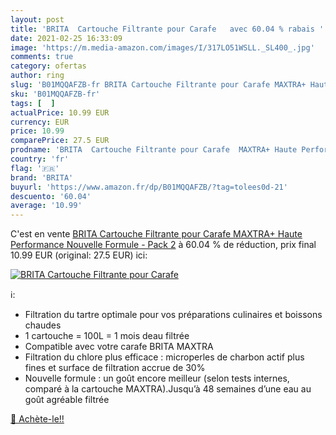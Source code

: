 ```yaml
---
layout: post
title: 'BRITA  Cartouche Filtrante pour Carafe   avec 60.04 % rabais '
date: 2021-02-25 16:33:09
image: 'https://m.media-amazon.com/images/I/317LO51WSLL._SL400_.jpg'
comments: true
category: ofertas
author: ring
slug: 'B01MQQAFZB-fr BRITA Cartouche Filtrante pour Carafe MAXTRA+ Haute...'
sku: 'B01MQQAFZB-fr'
tags: [  ]
actualPrice: 10.99 EUR
currency: EUR
price: 10.99
comparePrice: 27.5 EUR
prodname: 'BRITA  Cartouche Filtrante pour Carafe  MAXTRA+ Haute Performance  Nouvelle Formule  - Pack 2'
country: 'fr'
flag: '🇫🇷'
brand: 'BRITA'
buyurl: 'https://www.amazon.fr/dp/B01MQQAFZB/?tag=tolees0d-21'
descuento: '60.04'
average: '10.99'
---
```


C'est en vente [BRITA  Cartouche Filtrante pour Carafe  MAXTRA+ Haute Performance  Nouvelle Formule  - Pack 2](https://www.amazon.fr/dp/B01MQQAFZB/?tag=tolees0d-21)  à  60.04 % de réduction, prix final  10.99 EUR (original: 27.5 EUR) ici:

[![BRITA  Cartouche Filtrante pour Carafe  ](https://m.media-amazon.com/images/I/317LO51WSLL._SL400_.jpg)](https://www.amazon.fr/dp/B01MQQAFZB/?tag=tolees0d-21)

ℹ️:

- Filtration du tartre optimale pour vos préparations culinaires et boissons chaudes
- 1 cartouche = 100L = 1 mois deau filtrée
- Compatible avec votre carafe BRITA MAXTRA
- Filtration du chlore plus efficace : microperles de charbon actif plus fines et surface de filtration accrue de 30%
- Nouvelle formule : un goût encore meilleur (selon tests internes, comparé à la cartouche MAXTRA).Jusqu’à 48 semaines d’une eau au goût agréable filtrée

[🛒 Achète-le!!](https://www.amazon.fr/dp/B01MQQAFZB/?tag=tolees0d-21)
